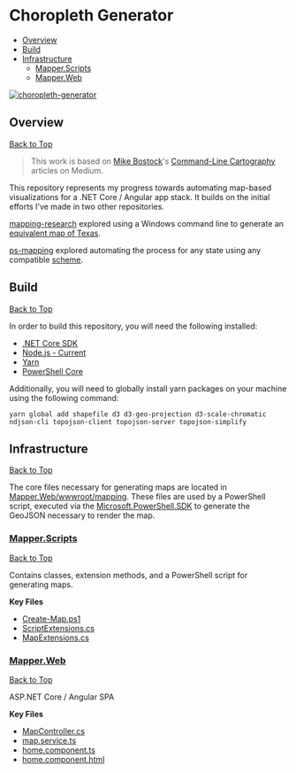 # Choropleth Generator

* [Overview](#overview)
* [Build](#build)
* [Infrastructure](#infrastructure)
    * [Mapper.Scripts](#mapperscripts)
    * [Mapper.Web](#mapperweb)

[![choropleth-generator](https://user-images.githubusercontent.com/14102723/68822657-84ece980-065f-11ea-88c7-f8a22eac8e62.gif)](https://user-images.githubusercontent.com/14102723/68822657-84ece980-065f-11ea-88c7-f8a22eac8e62.gif)

## Overview
[Back to Top](#choropleth-generator)

> This work is based on [Mike Bostock](https://github.com/mbostock/)'s [Command-Line Cartography](https://medium.com/@mbostock/command-line-cartography-part-1-897aa8f8ca2c) articles on Medium.

This repository represents my progress towards automating map-based visualizations for a .NET Core / Angular app stack. It builds on the initial efforts I've made in two other repositories.

[mapping-research](https://github.com/JaimeStill/mapping-research) explored using a Windows command line to generate an [equivalent map of Texas](https://github.com/JaimeStill/mapping-research/blob/master/texas/texas-choropleth.md).

[ps-mapping](https://github.com/JaimeStill/ps-mapping) explored automating the process for any state using any compatible [scheme](https://github.com/d3/d3-scale-chromatic).

## Build
[Back to Top](#choropleth-generator)

In order to build this repository, you will need the following installed:

* [.NET Core SDK](https://dotnet.microsoft.com/download)
* [Node.js - Current](https://nodejs.org/en/)
* [Yarn](https://yarnpkg.com/lang/en/)
* [PowerShell Core](https://github.com/PowerShell/PowerShell#get-powershell)

Additionally, you will need to globally install yarn packages on your machine using the following command:

```
yarn global add shapefile d3 d3-geo-projection d3-scale-chromatic ndjson-cli topojson-client topojson-server topojson-simplify
```

## Infrastructure
[Back to Top](#choropleth-generator)

The core files necessary for generating maps are located in [Mapper.Web/wwwroot/mapping](https://github.com/JaimeStill/Mapper/tree/master/Mapper.Web/wwwroot/mapping). These files are used by a PowerShell script, executed via the [Microsoft.PowerShell.SDK](https://github.com/PowerShell/PowerShell/tree/master/src/Microsoft.PowerShell.SDK) to generate the GeoJSON necessary to render the map.

### [Mapper.Scripts](https://github.com/JaimeStill/Mapper/tree/master/Mapper.Scripts)
[Back to Top](#choropleth-generator)

Contains classes, extension methods, and a PowerShell script for generating maps.

**Key Files**  

* [Create-Map.ps1](https://github.com/JaimeStill/Mapper/blob/master/Mapper.Scripts/Scripts/Create-Map.ps1)
* [ScriptExtensions.cs](https://github.com/JaimeStill/Mapper/blob/master/Mapper.Scripts/Extensions/ScriptExtensions.cs)
* [MapExtensions.cs](https://github.com/JaimeStill/Mapper/blob/master/Mapper.Scripts/Extensions/MapExtensions.cs)

### [Mapper.Web](https://github.com/JaimeStill/Mapper/tree/master/Mapper.Web)
[Back to Top](#choropleth-generator)

<span>ASP.NET</span> Core / Angular SPA

**Key Files**  

* [MapController.cs](https://github.com/JaimeStill/Mapper/blob/master/Mapper.Web/Controllers/MapController.cs)
* [map.service.ts](https://github.com/JaimeStill/Mapper/blob/master/Mapper.Web/ClientApp/src/app/services/map.service.ts)
* [home.component.ts](https://github.com/JaimeStill/Mapper/blob/master/Mapper.Web/ClientApp/src/app/routes/home/home.component.ts)
* [home.component.html](https://github.com/JaimeStill/Mapper/blob/master/Mapper.Web/ClientApp/src/app/routes/home/home.component.html)
